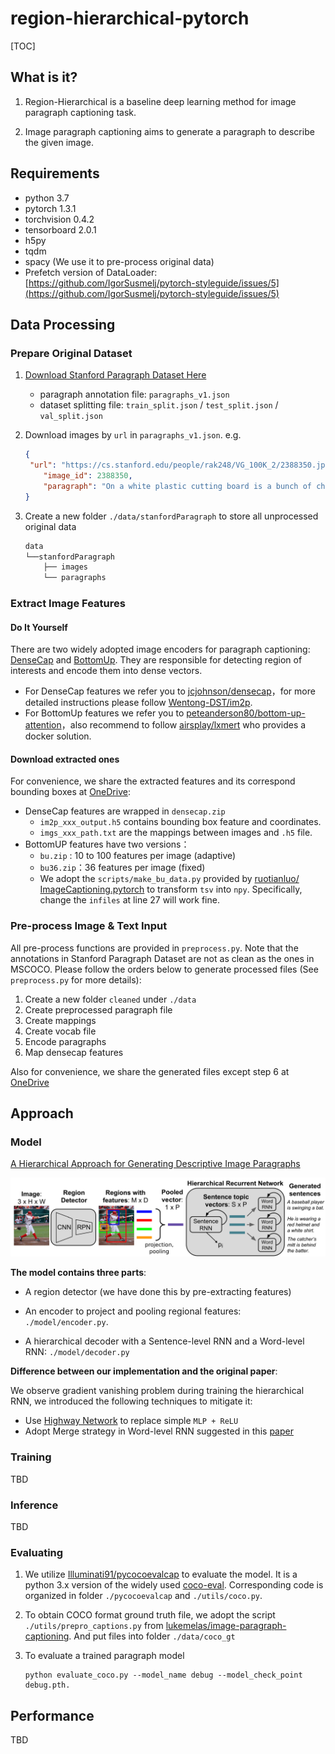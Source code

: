 # region-hierarchical-pytorch

[TOC]

## What is it?

1. Region-Hierarchical is a baseline deep learning method for image paragraph captioning task.

2. Image paragraph captioning aims to generate a paragraph to describe the given image.

## Requirements

* python 3.7
* pytorch 1.3.1
* torchvision 0.4.2
* tensorboard 2.0.1
* h5py
* tqdm
* spacy (We use it to pre-process original data)
* Prefetch version of DataLoader: [https://github.com/IgorSusmelj/pytorch-styleguide/issues/5](https://github.com/IgorSusmelj/pytorch-styleguide/issues/5)

## Data Processing

### Prepare Original Dataset

1. [Download Stanford Paragraph Dataset Here](https://cs.stanford.edu/people/ranjaykrishna/im2p/index.html)

   * paragraph annotation file: `paragraphs_v1.json`
   * dataset splitting file:  `train_split.json` / `test_split.json` / `val_split.json`

2. Download images by `url` in `paragraphs_v1.json`. e.g.
   ```json
   {
   	"url": "https://cs.stanford.edu/people/rak248/VG_100K_2/2388350.jpg",
       "image_id": 2388350,
       "paragraph": "On a white plastic cutting board is a bunch of chopped vegetables. On one side are chopped mushrooms they are a white color. On the other side are some bright green chopped broccoli. In the middle are bright orange chopped carrots."
   }
   ```
   
3. Create a new folder `./data/stanfordParagraph`  to store all unprocessed original data

   ```bash
   data
   └──stanfordParagraph
       ├── images
       └── paragraphs
   ```

### Extract Image Features

#### Do It Yourself

There are two widely adopted image encoders for paragraph captioning: [DenseCap](https://cs.stanford.edu/people/karpathy/densecap/) and [BottomUp](https://openaccess.thecvf.com/content_cvpr_2018/CameraReady/1163.pdf). They are responsible for detecting region of interests and encode them into dense vectors.

* For DenseCap features we refer you to [jcjohnson/densecap](https://github.com/jcjohnson/densecap)，for more detailed instructions please follow [Wentong-DST/im2p](https://github.com/Wentong-DST/im2p).
* For BottomUp features we refer you to [peteanderson80/bottom-up-attention](https://github.com/peteanderson80/bottom-up-attention)，also recommend to follow [airsplay/lxmert](https://github.com/airsplay/lxmert) who provides a docker solution. 

#### Download extracted ones

For convenience, we share the extracted features and its correspond bounding boxes at [OneDrive](https://1drv.ms/u/s!AmN4YCVEJTAIhdBolrVmKG24SJtSuw?e=nAd4Iv):

* DenseCap features are wrapped in `densecap.zip`
  * `im2p_xxx_output.h5` contains bounding box feature and coordinates.
  * `imgs_xxx_path.txt` are the mappings between images and `.h5` file.
* BottomUP features have two versions：
  * `bu.zip` : 10 to 100 features per image (adaptive)
  * `bu36.zip`：36 features per image (fixed)
  * We adopt the `scripts/make_bu_data.py` provided by [ruotianluo/ ImageCaptioning.pytorch](https://github.com/ruotianluo/ImageCaptioning.pytorch) to transform `tsv` into `npy`. Specifically, change the `infiles` at line 27 will work fine.

### Pre-process Image & Text Input

All pre-process functions are provided in `preprocess.py`. Note that the annotations in Stanford Paragraph  Dataset are not as clean as the ones in MSCOCO. Please follow the orders  below to generate processed files (See `preprocess.py` for more details):

1. Create a new folder `cleaned` under `./data`
2. Create preprocessed paragraph file
3. Create mappings
4. Create vocab file
5. Encode paragraphs
6. Map densecap features

Also for convenience, we share the generated files except step 6 at [OneDrive](https://1drv.ms/u/s!AmN4YCVEJTAIhdBt_QVHqMk28zvziQ?e=RepQ4M)

## Approach

### Model

[A Hierarchical Approach for Generating Descriptive Image Paragraphs](https://arxiv.org/abs/1611.06607)

![image](./pics/framework.png)

**The model contains three parts**: 

* A region detector (we have done this by pre-extracting features)
* An encoder to project and pooling regional features: `./model/encoder.py`.

* A hierarchical decoder with a Sentence-level RNN and a Word-level RNN: `./model/decoder.py`

**Difference between our implementation and the original paper**:

We observe gradient vanishing problem during training the hierarchical RNN, we introduced the following techniques to mitigate it:

* Use [Highway Network](https://arxiv.org/abs/1505.00387) to replace simple `MLP + ReLU`
* Adopt Merge strategy in Word-level RNN suggested in this [paper](https://arxiv.org/abs/1703.09137)

### Training

TBD

### Inference

TBD

### Evaluating

1. We utilize [Illuminati91/pycocoevalcap](https://github.com/Illuminati91/pycocoevalcap) to evaluate the model. It is a python 3.x version of the widely used [coco-eval](https://github.com/tylin/coco-caption). Corresponding code is organized in folder `./pycocoevalcap` and `./utils/coco.py`.

2. To obtain COCO format ground truth file, we adopt the script `./utils/prepro_captions.py` from [lukemelas/image-paragraph-captioning](https://github.com/lukemelas/image-paragraph-captioning). And put files into folder `./data/coco_gt` 

3. To evaluate a trained paragraph model

   ```
   python evaluate_coco.py --model_name debug --model_check_point debug.pth.
   ```

   

## Performance

TBD

